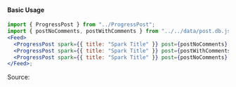 #### Basic Usage

```jsx
import { ProgressPost } from "../ProgressPost";
import { postNoComments, postWithComments } from "../../data/post.db.js";
<Feed>
  <ProgressPost spark={{ title: "Spark Title" }} post={postNoComments} />
  <ProgressPost spark={{ title: "Spark Title" }} post={postWithComments} />
  <ProgressPost spark={{ title: "Spark Title" }} post={postNoComments} />
</Feed>;
```

Source:

```js { "file": "./Feed.js" }
```
